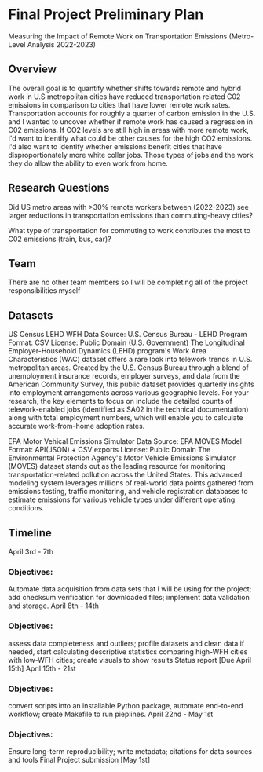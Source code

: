 # Final Project Preliminary Plan
Measuring the Impact of Remote Work on Transportation Emissions (Metro-Level Analysis 2022-2023)

## Overview
The overall goal is to quantify whether shifts towards remote and hybrid work in U.S metropolitan cities have reduced transportation related C02 emissions in comparison to cities that have lower remote work rates. Transportation accounts for roughly a quarter of carbon emission in the U.S. and I wanted to uncover whether if remote work has caused a regression in C02 emissions. If CO2 levels are still high in areas with more remote work, I'd want to identify what could be other causes for the high CO2 emissions. I'd also want to identify whether emissions benefit cities that have disproportionately more white collar jobs. Those types of jobs and the work they do allow the ability to even work from home.
## Research Questions
Did US metro areas with >30% remote workers between (2022-2023) see larger reductions in transportation emissions than commuting-heavy cities?

What type of transportation for commuting to work contributes the most to C02 emissions (train, bus, car)?

## Team
There are no other team members so I will be completing all of the project responsibilities myself
## Datasets
US Census LEHD WFH Data
Source: U.S. Census Bureau - LEHD Program
Format: CSV
License: Public Domain (U.S. Government)
The Longitudinal Employer-Household Dynamics (LEHD) program's Work Area Characteristics (WAC) dataset offers a rare look into telework trends in U.S. metropolitan areas. Created by the U.S. Census Bureau through a blend of unemployment insurance records, employer surveys, and data from the American Community Survey, this public dataset provides quarterly insights into employment arrangements across various geographic levels. For your research, the key elements to focus on include the detailed counts of telework-enabled jobs (identified as SA02 in the technical documentation) along with total employment numbers, which will enable you to calculate accurate work-from-home adoption rates. 

EPA Motor Vehical Emissions Simulator Data
Source: EPA MOVES Model
Format: API(JSON) + CSV exports
License: Public Domain
The Environmental Protection Agency's Motor Vehicle Emissions Simulator (MOVES) dataset stands out as the leading resource for monitoring transportation-related pollution across the United States. This advanced modeling system leverages millions of real-world data points gathered from emissions testing, traffic monitoring, and vehicle registration databases to estimate emissions for various vehicle types under different operating conditions. 

## Timeline
April 3rd - 7th
### Objectives:
Automate data acquisition from data sets that I will be using for the project; add checksum verification for downloaded files; implement data validation and storage.
April 8th - 14th
### Objectives:
assess data completeness and outliers; profile datasets and clean data if needed, start calculating descriptive statistics comparing high-WFH cities with low-WFH cities; create visuals to show results
Status report [Due April 15th]
April 15th - 21st
### Objectives:
convert scripts into an installable Python package, automate end-to-end workflow; create Makefile to run pieplines.
April 22nd - May 1st
### Objectives:
Ensure long-term reproducibility; write metadata; citations for data sources and tools
Final Project submission [May 1st]
